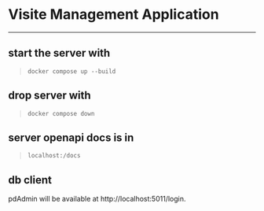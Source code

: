 # Visite Management Application

---

## start the server with

> `docker compose up --build`

## drop server with

> `docker compose down`

## server openapi docs is in

> `localhost:/docs`

## db client

pdAdmin will be available at http://localhost:5011/login.
